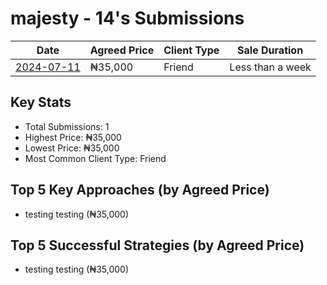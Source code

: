 # majesty - 14's Submissions

| Date | Agreed Price | Client Type | Sale Duration |
|------|--------------|-------------|----------------|
| [2024-07-11](2024-07-11_sale_submission.md) | ₦35,000 | Friend | Less than a week |

## Key Stats
- Total Submissions: 1
- Highest Price: ₦35,000
- Lowest Price: ₦35,000
- Most Common Client Type: Friend

## Top 5 Key Approaches (by Agreed Price)
- testing testing (₦35,000)

## Top 5 Successful Strategies (by Agreed Price)
- testing testing (₦35,000)